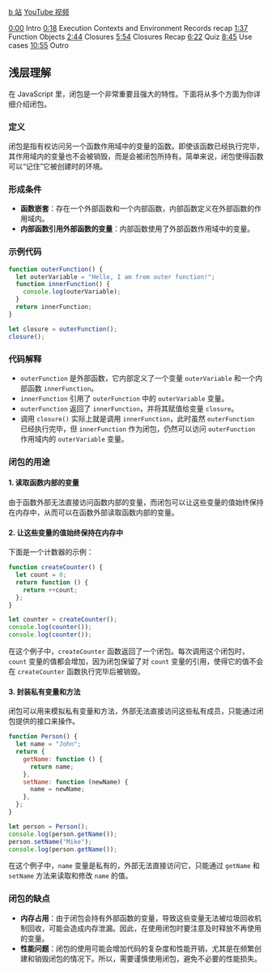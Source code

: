 [b 站](https://www.bilibili.com/video/BV14fWEeUEPU?spm_id_from=333.788.videopod.episodes&vd_source=22af953ea4c09540ad1966711a2d53f0&p=4)
[YouTube 视频](https://www.youtube.com/watch?v=6Ixyltr8_R0&t=52s&ab_channel=LydiaHallie)

[0:00](https://www.youtube.com/watch?v=6Ixyltr8_R0&t=0s) Intro
[0:18](https://www.youtube.com/watch?v=6Ixyltr8_R0&t=18s) Execution Contexts and Environment Records recap
[1:37](https://www.youtube.com/watch?v=6Ixyltr8_R0&t=97s) Function Objects
[2:44](https://www.youtube.com/watch?v=6Ixyltr8_R0&t=164s) Closures
[5:54](https://www.youtube.com/watch?v=6Ixyltr8_R0&t=354s) Closures Recap
[6:22](https://www.youtube.com/watch?v=6Ixyltr8_R0&t=382s) Quiz
[8:45](https://www.youtube.com/watch?v=6Ixyltr8_R0&t=525s) Use cases
[10:55](https://www.youtube.com/watch?v=6Ixyltr8_R0&t=655s) Outro




## 浅层理解

在 JavaScript 里，闭包是一个非常重要且强大的特性。下面将从多个方面为你详细介绍闭包。

### 定义

闭包是指有权访问另一个函数作用域中的变量的函数。即使该函数已经执行完毕，其作用域内的变量也不会被销毁，而是会被闭包所持有。简单来说，闭包使得函数可以“记住”它被创建时的环境。

### 形成条件

- **函数嵌套**：存在一个外部函数和一个内部函数，内部函数定义在外部函数的作用域内。
- **内部函数引用外部函数的变量**：内部函数使用了外部函数作用域中的变量。

### 示例代码

```javascript
function outerFunction() {
  let outerVariable = "Hello, I am from outer function!";
  function innerFunction() {
    console.log(outerVariable);
  }
  return innerFunction;
}

let closure = outerFunction();
closure();
```

### 代码解释

- `outerFunction` 是外部函数，它内部定义了一个变量 `outerVariable` 和一个内部函数 `innerFunction`。
- `innerFunction` 引用了 `outerFunction` 中的 `outerVariable` 变量。
- `outerFunction` 返回了 `innerFunction`，并将其赋值给变量 `closure`。
- 调用 `closure()` 实际上就是调用 `innerFunction`，此时虽然 `outerFunction` 已经执行完毕，但 `innerFunction` 作为闭包，仍然可以访问 `outerFunction` 作用域内的 `outerVariable` 变量。

### 闭包的用途

#### 1. 读取函数内部的变量

由于函数外部无法直接访问函数内部的变量，而闭包可以让这些变量的值始终保持在内存中，从而可以在函数外部读取函数内部的变量。

#### 2. 让这些变量的值始终保持在内存中

下面是一个计数器的示例：

```javascript
function createCounter() {
  let count = 0;
  return function () {
    return ++count;
  };
}

let counter = createCounter();
console.log(counter());
console.log(counter());
```

在这个例子中，`createCounter` 函数返回了一个闭包。每次调用这个闭包时，`count` 变量的值都会增加，因为闭包保留了对 `count` 变量的引用，使得它的值不会在 `createCounter` 函数执行完毕后被销毁。

#### 3. 封装私有变量和方法

闭包可以用来模拟私有变量和方法，外部无法直接访问这些私有成员，只能通过闭包提供的接口来操作。

```javascript
function Person() {
  let name = "John";
  return {
    getName: function () {
      return name;
    },
    setName: function (newName) {
      name = newName;
    },
  };
}

let person = Person();
console.log(person.getName());
person.setName("Mike");
console.log(person.getName());
```

在这个例子中，`name` 变量是私有的，外部无法直接访问它，只能通过 `getName` 和 `setName` 方法来读取和修改 `name` 的值。

### 闭包的缺点

- **内存占用**：由于闭包会持有外部函数的变量，导致这些变量无法被垃圾回收机制回收，可能会造成内存泄漏。因此，在使用闭包时要注意及时释放不再使用的变量。
- **性能问题**：闭包的使用可能会增加代码的复杂度和性能开销，尤其是在频繁创建和销毁闭包的情况下。所以，需要谨慎使用闭包，避免不必要的性能损失。
